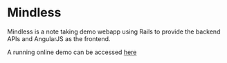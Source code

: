 Mindless
========
Mindless is a note taking demo webapp using Rails to provide the backend APIs and AngularJS as the frontend.

A running online demo can be accessed [here](http://mindless.herokuapp.com)
